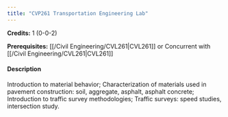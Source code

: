 ```yaml
---
title: "CVP261 Transportation Engineering Lab"
---
```

**Credits:** 1 (0-0-2)

**Prerequisites:** [[/Civil Engineering/CVL261|CVL261]] or Concurrent with [[/Civil Engineering/CVL261|CVL261]]

#### Description
Introduction to material behavior; Characterization of materials used in pavement construction: soil, aggregate, asphalt, asphalt concrete; Introduction to traffic survey methodologies; Traffic surveys: speed studies, intersection study.